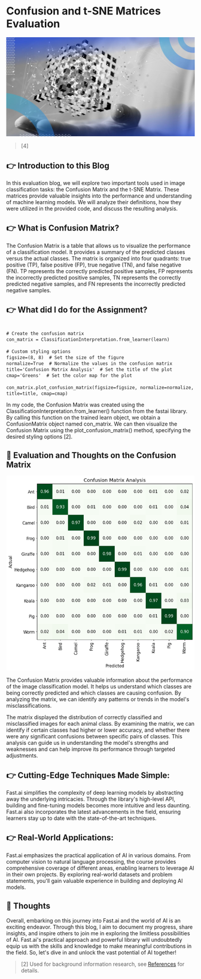 # Confusion and t-SNE Matrices Evaluation

![a decoration tsne image](../images/tsne-python.jpeg)
> [4]

## :point_right: Introduction to this Blog
In this evaluation blog, we will explore two important tools used in image classification tasks: the Confusion Matrix and the t-SNE Matrix. These matrices provide valuable insights into the performance and understanding of machine learning models. We will analyze their definitions, how they were utilized in the provided code, and discuss the resulting analysis.

## :point_right: What is Confusion Matrix?
The Confusion Matrix is a table that allows us to visualize the performance of a classification model. It provides a summary of the predicted classes versus the actual classes. The matrix is organized into four quadrants: true positive (TP), false positive (FP), true negative (TN), and false negative (FN). TP represents the correctly predicted positive samples, FP represents the incorrectly predicted positive samples, TN represents the correctly predicted negative samples, and FN represents the incorrectly predicted negative samples.

## :point_right: What did I do for the Assignment?
```from fastai.vision import *

# Create the confusion matrix
con_matrix = ClassificationInterpretation.from_learner(learn)

# Custom styling options
figsize=(8, 8)  # Set the size of the figure
normalize=True  # Normalize the values in the confusion matrix
title='Confusion Matrix Analysis'  # Set the title of the plot
cmap='Greens'  # Set the color map for the plot

con_matrix.plot_confusion_matrix(figsize=figsize, normalize=normalize, title=title, cmap=cmap)
```

In my code, the Confusion Matrix was created using the ClassificationInterpretation.from_learner() function from the fastai library. By calling this function on the trained learn object, we obtain a ConfusionMatrix object named con_matrix. We can then visualize the Confusion Matrix using the plot_confusion_matrix() method, specifying the desired styling options [2].

## :brain: Evaluation and Thoughts on the Confusion Matrix

![confusion matrix result](../images/confusionmatrix.png)

The Confusion Matrix provides valuable information about the performance of the image classification model. It helps us understand which classes are being correctly predicted and which classes are causing confusion. By analyzing the matrix, we can identify any patterns or trends in the model's misclassifications.

The matrix displayed the distribution of correctly classified and misclassified images for each animal class. By examining the matrix, we can identify if certain classes had higher or lower accuracy, and whether there were any significant confusions between specific pairs of classes. This analysis can guide us in understanding the model's strengths and weaknesses and can help improve its performance through targeted adjustments.


## :point_right: Cutting-Edge Techniques Made Simple:
Fast.ai simplifies the complexity of deep learning models by abstracting away the underlying intricacies. Through the library's high-level API, building and fine-tuning models becomes more intuitive and less daunting. Fast.ai also incorporates the latest advancements in the field, ensuring learners stay up to date with the state-of-the-art techniques.

## :point_right: Real-World Applications:
Fast.ai emphasizes the practical application of AI in various domains. From computer vision to natural language processing, the course provides comprehensive coverage of different areas, enabling learners to leverage AI in their own projects. By exploring real-world datasets and problem statements, you'll gain valuable experience in building and deploying AI models. 

## :brain: Thoughts
Overall, embarking on this journey into Fast.ai and the world of AI is an exciting endeavor. Through this blog, I aim to document my progress, share insights, and inspire others to join me in exploring the limitless possibilities of AI. Fast.ai's practical approach and powerful library will undoubtedly equip us with the skills and knowledge to make meaningful contributions in the field. So, let's dive in and unlock the vast potential of AI together! 

> [2] Used for background information research, see [References](https://github.com/sukizzz/Suki-s-Fast.ai-Blog.github.io/tree/master#point_right-references) for details. 




